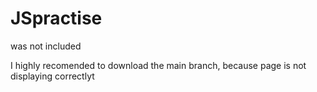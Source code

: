 # JSpractise
<iostream> was not included
  
  I highly recomended to download the main branch, because page is not displaying correctlyt

